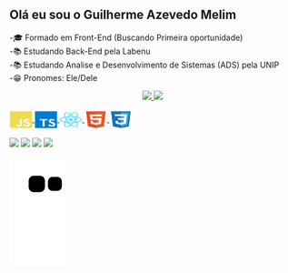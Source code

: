 ## Olá eu sou o Guilherme Azevedo Melim 

-🎓 Formado em Front-End (Buscando Primeira oportunidade)<br>
-📚 Estudando Back-End pela Labenu <br>
-📚 Estudando Analise e Desenvolvimento de Sistemas (ADS) pela UNIP <br>
-😁 Pronomes: Ele/Dele <br>

<div align="center">
  <a href="https://github.com/Guilherme-Azevedo-Melim">
  <img height="150em" src="https://github-readme-stats.vercel.app/api?username=Guilherme-Azevedo-Melim&show_icons=true&theme=cobalt&include_all_commits=true&count_private=true"/>
  <img height="150em" src="https://github-readme-stats.vercel.app/api/top-langs/?username=Guilherme-Azevedo-Melim&layout=compact&langs_count=7&theme=cobalt"/>
</div>

<div style="display: inline_block"><br>
  <img align="center" alt="John-Js" height="30" width="40" src="https://raw.githubusercontent.com/devicons/devicon/master/icons/javascript/javascript-plain.svg">
  <img align="center" alt="John-Ts" height="30" width="40" src="https://raw.githubusercontent.com/devicons/devicon/master/icons/typescript/typescript-plain.svg">
  <img align="center" alt="John-React" height="30" width="40" src="https://raw.githubusercontent.com/devicons/devicon/master/icons/react/react-original.svg"> 
  <img align="center" alt="John-HTML" height="30" width="40" src="https://raw.githubusercontent.com/devicons/devicon/master/icons/html5/html5-original.svg">
  <img align="center" alt="John-CSS" height="30" width="40" src="https://raw.githubusercontent.com/devicons/devicon/master/icons/css3/css3-original.svg"> <br>
 <br>
   <div> 
  <a href="https://www.instagram.com/guiazevedo20/" target="_blank"><img src="https://img.shields.io/badge/-Instagram-%23E4405F?style=for-the-badge&logo=instagram&logoColor=white" target="_blank"></a> 
 <a href="https://discord.gg/Guilherme Azevedo Melim (Uston)#7844" target="_blank"><img src="https://img.shields.io/badge/Discord-7289DA?style=for-the-badge&logo=discord&logoColor=white" target="_blank"></a> 
  <a href = "mailto:guilherme.bobina@gmail.com"><img src="https://img.shields.io/badge/-Gmail-%23333?style=for-the-badge&logo=gmail&logoColor=white" target="_blank"></a>
  <a href="https://www.linkedin.com/in/guilherme-azevedo-melim-aba098229/" target="_blank"><img src="https://img.shields.io/badge/-LinkedIn-%230077B5?style=for-the-badge&logo=linkedin&logoColor=white" target="_blank"></a> 
 
  ![Snake animation](https://github.com/Guilherme-Azevedo-Melim/Guilherme-Azevedo-Melim/blob/output/github-contribution-grid-snake.svg)
 
     
</div>
